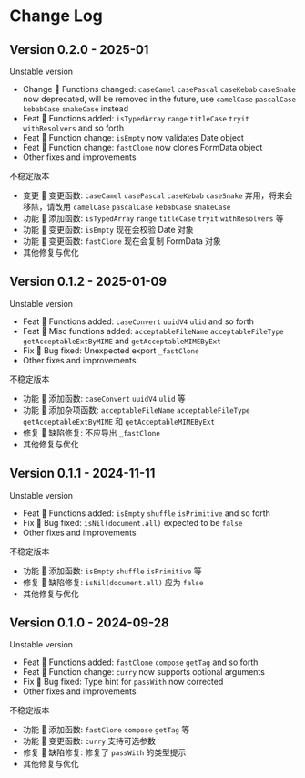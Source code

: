 # Change Log

## Version 0.2.0 - 2025-01

Unstable version

- Change 🥟 Functions changed: `caseCamel` `casePascal` `caseKebab` `caseSnake` now deprecated, will be removed in the future, use `camelCase` `pascalCase` `kebabCase` `snakeCase` instead
- Feat 🥥 Functions added: `isTypedArray` `range` `titleCase` `tryit` `withResolvers` and so forth
- Feat 🥥 Function change: `isEmpty` now validates Date object
- Feat 🥥 Function change: `fastClone` now clones FormData object
- Other fixes and improvements

不稳定版本

- 变更 🥟 变更函数: `caseCamel` `casePascal` `caseKebab` `caseSnake` 弃用，将来会移除，请改用 `camelCase` `pascalCase` `kebabCase` `snakeCase`
- 功能 🥥 添加函数: `isTypedArray` `range` `titleCase` `tryit` `withResolvers` 等
- 功能 🥥 变更函数: `isEmpty` 现在会校验 Date 对象
- 功能 🥥 变更函数: `fastClone` 现在会复制 FormData 对象
- 其他修复与优化

## Version 0.1.2 - 2025-01-09

Unstable version

- Feat 🥥 Functions added: `caseConvert` `uuidV4` `ulid` and so forth
- Feat 🥥 Misc functions added: `acceptableFileName` `acceptableFileType` `getAcceptableExtByMIME` and `getAcceptableMIMEByExt`
- Fix 🥕 Bug fixed: Unexpected export `_fastClone`
- Other fixes and improvements

不稳定版本

- 功能 🥥 添加函数: `caseConvert` `uuidV4` `ulid` 等
- 功能 🥥 添加杂项函数: `acceptableFileName` `acceptableFileType` `getAcceptableExtByMIME` 和 `getAcceptableMIMEByExt`
- 修复 🥕 缺陷修复: 不应导出 `_fastClone`
- 其他修复与优化

## Version 0.1.1 - 2024-11-11

Unstable version

- Feat 🥥 Functions added: `isEmpty` `shuffle` `isPrimitive` and so forth
- Fix 🥕 Bug fixed: `isNil(document.all)` expected to be `false`
- Other fixes and improvements

不稳定版本

- 功能 🥥 添加函数: `isEmpty` `shuffle` `isPrimitive` 等
- 修复 🥕 缺陷修复: `isNil(document.all)` 应为 `false`
- 其他修复与优化

## Version 0.1.0 - 2024-09-28

Unstable version

- Feat 🥥 Functions added: `fastClone` `compose` `getTag` and so forth
- Feat 🥥 Function change: `curry` now supports optional arguments
- Fix 🥕 Bug fixed: Type hint for `passWith` now corrected
- Other fixes and improvements

不稳定版本

- 功能 🥥 添加函数: `fastClone` `compose` `getTag` 等
- 功能 🥥 变更函数: `curry` 支持可选参数
- 修复 🥕 缺陷修复: 修复了 `passWith` 的类型提示
- 其他修复与优化
